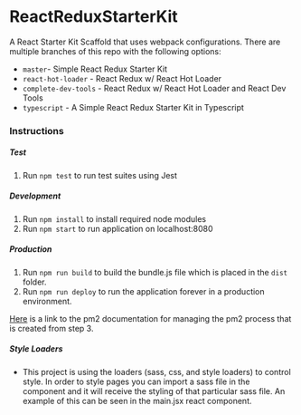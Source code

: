 # ReactReduxStarterKit
A React Starter Kit Scaffold that uses webpack configurations. There are multiple branches of this repo
with the following options:
- `master`- Simple React Redux Starter Kit
- `react-hot-loader` - React Redux w/ React Hot Loader
- `complete-dev-tools` - React Redux w/ React Hot Loader and React Dev Tools
- `typescript` - A Simple React Redux Starter Kit in Typescript

### Instructions

##### Test
1. Run `npm test` to run test suites using Jest

##### Development
1. Run `npm install` to install required node modules
2. Run `npm start` to run application on localhost:8080

##### Production
1. Run `npm run build` to build the bundle.js file which is placed in the `dist` folder.
2. Run `npm run deploy` to run the application forever in a production environment.

[Here][1] is a link to the pm2 documentation for managing the pm2 process that is created from step 3.

[1]: https://github.com/Unitech/pm2

##### Style Loaders
- This project is using the loaders (sass, css, and style loaders) to control style.
In order to style pages you can import a sass file in the component and it will
receive the styling of that particular sass file. An example of this can be seen in the main.jsx
react component.
